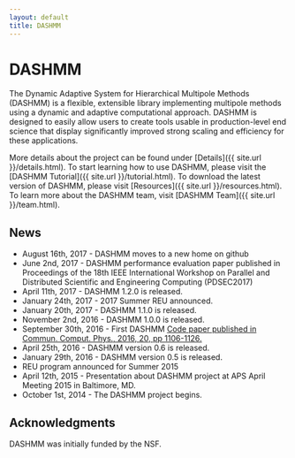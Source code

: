 ```yaml
---
layout: default
title: DASHMM
---
```


# DASHMM

The Dynamic Adaptive System for Hierarchical Multipole Methods (DASHMM) is a 
flexible, extensible library implementing multipole methods using a dynamic 
and adaptive computational approach. DASHMM is designed to easily allow users 
to create tools usable in production-level end science that display 
significantly improved strong scaling and efficiency for these applications.

More details about the project can be found under [Details]({{ site.url }}/details.html). To start learning how to use DASHMM, please visit the [DASHMM Tutorial]({{ site.url }}/tutorial.html). To download the latest version of DASHMM, please visit [Resources]({{ site.url }}/resources.html). To learn more about the DASHMM team, visit [DASHMM Team]({{ site.url }}/team.html).

## News

*   August 16th, 2017 - DASHMM moves to a new home on github
*   June 2nd, 2017 - DASHMM performance evaluation paper published in Proceedings of the 18th IEEE International Workshop on Parallel and Distributed Scientific and Engineering Computing (PDSEC2017)
*   April 11th, 2017 - DASHMM 1.2.0 is released.
*   January 24th, 2017 - 2017 Summer REU announced.
*   January 20th, 2017 - DASHMM 1.1.0 is released.
*   November 2nd, 2016 - DASHMM 1.0.0 is released.
*   September 30th, 2016 - First DASHMM [Code paper published in Commun. Comput. Phys., 2016, 20, pp 1106-1126.](https://www.cambridge.org/core/journals/communications-in-computational-physics/article/dashmm-dynamic-adaptive-system-for-hierarchical-multipole-methods/FAC37B8C93D5D04FA257FDE3B48068E5)
*   April 25th, 2016 - DASHMM version 0.6 is released.
*   January 29th, 2016 - DASHMM version 0.5 is released.
*   REU program announced for Summer 2015
*   April 12th, 2015 - Presentation about DASHMM project at APS April Meeting 2015 in Baltimore, MD.
*   October 1st, 2014 - The DASHMM project begins.

## Acknowledgments

DASHMM was initially funded by the NSF.
